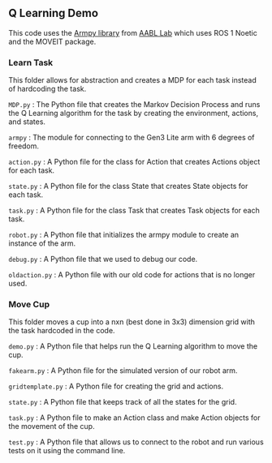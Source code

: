 ## Q Learning Demo 

This code uses the [Armpy library](https://github.com/AABL-Lab/armpy) from [AABL Lab](https://aabl.cs.tufts.edu/) which uses ROS 1 Noetic and the MOVEIT package.

### Learn Task

This folder allows for abstraction and creates a MDP for each task instead of hardcoding the task. 

`MDP.py` : The Python file that creates the Markov Decision Process and runs the Q Learning algorithm for the task by creating the environment, actions, and states. 

`armpy` : The module for connecting to the Gen3 Lite arm with 6 degrees of freedom.

`action.py` : A Python file for the class for Action that creates Actions object for each task.

`state.py` : A Python file for the class State that creates State objects for each task.

`task.py` : A Python file for the class Task that creates Task objects for each task.

`robot.py` : A Python file that initializes the armpy module to create an instance of the arm.

`debug.py` : A Python file that we used to debug our code.

`oldaction.py` : A Python file with our old code for actions that is no longer used.


### Move Cup

This folder moves a cup into a nxn (best done in 3x3) dimension grid with the task hardcoded in the code. 

`demo.py` : A Python file that helps run the Q Learning algorithm to move the cup.

`fakearm.py` : A Python file for the simulated version of our robot arm.

`gridtemplate.py` : A Python file for creating the grid and actions. 

`state.py` : A Python file that keeps track of all the states for the grid.

`task.py` : A Python file to make an Action class and make Action objects for the movement of the cup.

`test.py` : A Python file that allows us to connect to the robot and run various tests on it using the command line. 
